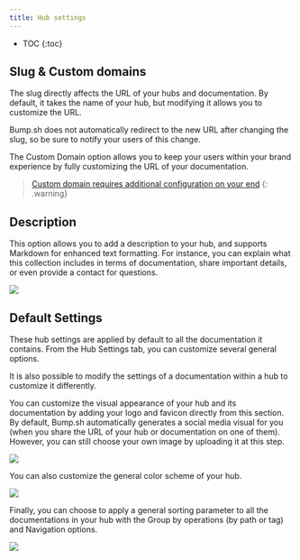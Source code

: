 ```yaml
---
title: Hub settings
---
```


- TOC
{:toc}

## Slug & Custom domains

The slug directly affects the URL of your hubs and documentation. By default, it takes the name of your hub, but modifying it allows you to customize the URL.

Bump.sh does not automatically redirect to the new URL after changing the slug, so be sure to notify your users of this change.

The Custom Domain option allows you to keep your users within your brand experience by fully customizing the URL of your documentation.

> [Custom domain requires additional configuration on your end](/help/custom-domains)
{: .warning}

## Description

This option allows you to add a description to your hub, and supports Markdown for enhanced text formatting. For instance, you can explain what this collection includes in terms of documentation, share important details, or even provide a contact for questions.

![](/images/help/slug-hub.png)

## Default Settings

These hub settings are applied by default to all the documentation it contains. From the Hub Settings tab, you can customize several general options.

It is also possible to modify the settings of a documentation within a hub to customize it differently.
  
You can customize the visual appearance of your hub and its documentation by adding your logo and favicon directly from this section. By default, Bump.sh automatically generates a social media visual for you (when you share the URL of your hub or documentation on one of them). However, you can still choose your own image by uploading it at this step.

![](/images/help/hubs-customization.png)

You can also customize the general color scheme of your hub.

![](/images/help/color-scheme.png)

Finally, you can choose to apply a general sorting parameter to all the documentations in your hub with the Group by operations (by path or tag) and Navigation options.

![](/images/help/operations-navigations.png)